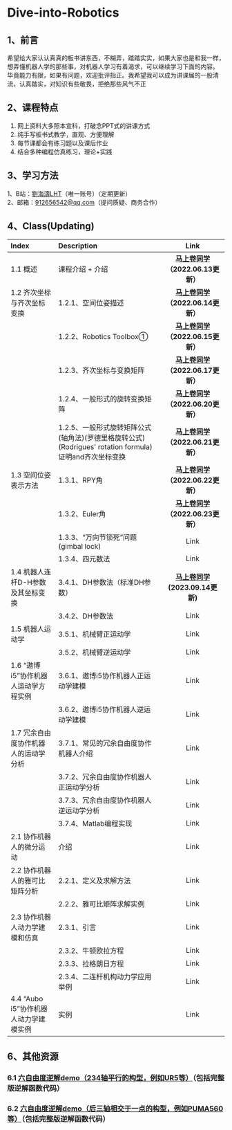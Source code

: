 # Dive-into-Robotics  
## 1、前言
希望给大家认认真真的板书讲东西，不糊弄，踏踏实实，如果大家也是和我一样，想弄懂机器人学的那些事，对机器人学习有着渴求，可以继续学习下面的内容。  
毕竟能力有限，如果有问题，欢迎批评指正。我希望我可以成为讲课届的一股清流，认真踏实，对知识有些敬畏，拒绝那些风气不正  

## 2、课程特点
1. 网上资料大多照本宣科，打破念PPT式的讲课方式
2. 纯手写板书式教学，直观、方便理解
3. 每节课都会有练习题以及课后作业
4. 结合多种编程仿真练习，理论+实践

## 3、学习方法 
1、B站：[劉海濤LHT](https://www.bilibili.com/video/BV1CY4y1W7Ry/?spm_id_from=333.788&vd_source=bdbd2cae943df9a87e7e4562d3092936)（唯一账号）（定期更新）  
2、邮箱：912656542@qq.com（提问质疑、商务合作）   


## 4、Class(Updating) 
| Index                                     | Description                                    | Link    |
| :---                                      | :----                                          | :---: |
| 1.1 概述                                  | 课程介绍 + 介绍                                  | **[马上卷同学](https://www.bilibili.com/video/BV1CY4y1W7Ry/?spm_id_from=333.788&vd_source=bdbd2cae943df9a87e7e4562d3092936)（2022.06.13更新）** |
| 1.2 齐次坐标与齐次坐标变换                  | 1.2.1、空间位姿描述                            | **[马上卷同学](https://www.bilibili.com/video/BV1Lv4y1G7HM/?spm_id_from=333.788&vd_source=bdbd2cae943df9a87e7e4562d3092936)（2022.06.14更新）** |
|                                            | 1.2.2、Robotics Toolbox①                      | **[马上卷同学](https://www.bilibili.com/video/BV1Rt4y1H7qh/?spm_id_from=333.788&vd_source=bdbd2cae943df9a87e7e4562d3092936)（2022.06.15更新）** |  
|                                            | 1.2.3、齐次坐标与变换矩阵                     | **[马上卷同学](https://www.bilibili.com/video/BV1Vt4y1h73W/?spm_id_from=333.788&vd_source=bdbd2cae943df9a87e7e4562d3092936)（2022.06.17更新）** |
|                                            | 1.2.4、一般形式的旋转变换矩阵                 | **[马上卷同学](https://www.bilibili.com/video/BV1DZ4y1q7Tj?vd_source=bdbd2cae943df9a87e7e4562d3092936#reply117679126432)（2022.06.20更新）** |
|                                            | 1.2.5、一般形式旋转矩阵公式(轴角法)(罗德里格旋转公式)(Rodrigues' rotation formula)证明and齐次坐标变换 | **[马上卷同学](https://www.bilibili.com/video/BV12B4y1s7jm?spm_id_from=333.999.0.0&vd_source=bdbd2cae943df9a87e7e4562d3092936)（2022.06.21更新）** |
| 1.3 空间位姿表示方法                       | 1.3.1、RPY角                                   | **[马上卷同学](https://www.bilibili.com/video/BV1H3411u7Q3?spm_id_from=333.999.0.0&vd_source=bdbd2cae943df9a87e7e4562d3092936)（2022.06.22更新）** |
|                                            | 1.3.2、Euler角                                | **[马上卷同学](https://www.bilibili.com/video/BV11r4y1u7qc?spm_id_from=333.999.0.0&vd_source=bdbd2cae943df9a87e7e4562d3092936)（2022.06.23更新）** |  
|                                            | 1.3.3、“万向节锁死”问题(gimbal lock)                | Link |
|                                            | 1.3.4、四元数法                                | Link |
| 1.4 机器人连杆D-H参数及其坐标变换           | 3.4.1、DH参数法（标准DH参数）                                | **[马上卷同学](https://www.bilibili.com/video/BV1up4y1A7ah/?spm_id_from=333.999.0.0&vd_source=bdbd2cae943df9a87e7e4562d3092936) (2023.09.14更新)**|
|                                         | 3.4.2、DH参数法                                | Link |
| 1.5 机器人运动学                           | 3.5.1、机械臂正运动学                           | Link |
|                                            | 3.5.2、机械臂逆运动学                           | Link |
| 1.6 “遨博i5”协作机器人运动学方程实例        | 3.6.1、遨博i5协作机器人正运动学建模             | Link |
|                                            | 3.6.2、遨博i5协作机器人逆运动学建模             | Link |
| 1.7 冗余自由度协作机器人的运动学分析        | 3.7.1、常见的冗余自由度协作机器人介绍           | Link |
|                                            | 3.7.2、冗余自由度协作机器人正运动学分析         | Link |
|                                            | 3.7.3、冗余自由度协作机器人逆运动学分析         | Link |
|                                            | 3.7.4、Matlab编程实现                           | Link |
| 2.1 协作机器人的微分运动                    | 介绍                                            | Link |
| 2.2 协作机器人的雅可比矩阵分析              | 2.2.1、定义及求解方法                            | Link |
|                                            | 2.2.2、雅可比矩阵求解实例                         | Link |
| 2.3 协作机器人动力学建模和仿真              | 2.3.1、引言                                       | Link |
|                                            | 2.3.2、牛顿欧拉方程                                | Link |
|                                            | 2.3.3、拉格朗日方程                                | Link |
|                                            | 2.3.4、二连杆机构动力学应用举例                     | Link |
| 4.4 “Aubo i5”协作机器人动力学建模实例       | 实例                                              | Link |



## 6、其他资源
### 6.1 [六自由度逆解demo（234轴平行的构型，例如UR5等）](https://mp.weixin.qq.com/s?__biz=MzU3Nzc4NTg3Mg==&mid=2247483945&idx=1&sn=39dfcd29611cf1f4703de07e07f00ed3&chksm=fd7e1b56ca099240eddeb850ee498ee8bf5ad7d7901163c5be192a208953e17f3924996d343b&payreadticket=HG0fkhwQmTOcjHa2PNSwL4ohD2jjuqQOXSgRDceW7RWYasEebhaL50CPWrbtfsGEFnHpEAI#rd)（包括完整版逆解函数代码）
### 6.2 [六自由度逆解demo（后三轴相交于一点的构型，例如PUMA560等）](https://mp.weixin.qq.com/s?__biz=MzU3Nzc4NTg3Mg==&mid=2247483971&idx=1&sn=0801dcd3f0227b9bb70c54b0f2f5f620&chksm=fd7e1b3cca09922a0145f9c58170346836797f966ea2db9e536f047868fa50a86d3880dd4af7&payreadticket=HGEocjcWPU9Y5Xwpx2lcrPkqP3tVWez6eabjOH9eZUxFlQZ0wHf5eIE5ZcXRv2Z4uxQMs1M#rd)（包括完整版逆解函数代码）






